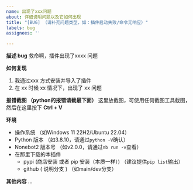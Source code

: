 ```yaml
---
name: 出现了xxx问题
about: 详细说明问题以及它如何出现
title: "[BUG] （请补充问题类型，如：插件启动失败/命令无响应）"
labels: bug
assignees: ''

---
```


**描述 bug**
救命啊，插件出现了xxxx 问题
<!--- 请冷静描述：1. 问题具体表现 2. 发生频率（总是/偶尔）3. 造成的影响 -->

**如何复现**

1. 我通过xxx 方式安装并导入了插件
2. 在 xx 时候 xx 情况下，出现了 xx 问题

<!--- 请补充：
- 分步操作说明（操作顺序、输入数据、配置文件修改等）
- 预期结果 vs 实际结果
- 是否100%可复现 -->

**报错截图 （python的报错请截最下面）**
这里放截图，可使用任何截图工具截图，然后在这里按下 **Ctrl + V**
<!--- 截图需包含完整错误堆栈，如果是Python报错请用代码块包裹：-->

**环境**

- 操作系统 （如Windows 11 22H2/Ubuntu 22.04）
- Python 版本 （如3.8.10，请通过`python -V`确认）
- Nonebot2 版本号 （如v2.0.0，请通过`nb run -v`查看）
- 在那里下载的本插件
    - pypi (商店安装 或者 pip 安装（本质一样）) （建议提供`pip list`输出）
    - github ( 说明分支 ) （如main/dev分支）

**其他内容**
...
<!--- 可补充：
- 相关日志文件片段
- 配置文件敏感信息打码后的片段
- 问题发生前后的其他操作记录 -->
